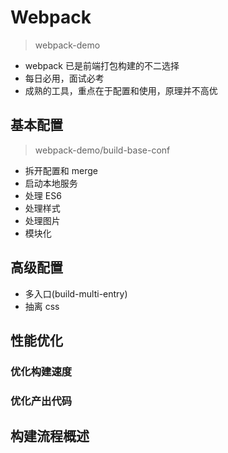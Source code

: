 # Webpack
> webpack-demo

- webpack 已是前端打包构建的不二选择
- 每日必用，面试必考
- 成熟的工具，重点在于配置和使用，原理并不高优

## 基本配置
> webpack-demo/build-base-conf

- 拆开配置和 merge
- 启动本地服务
- 处理 ES6
- 处理样式
- 处理图片
- 模块化

## 高级配置
- 多入口(build-multi-entry)
- 抽离 css


## 性能优化


### 优化构建速度

### 优化产出代码

## 构建流程概述

